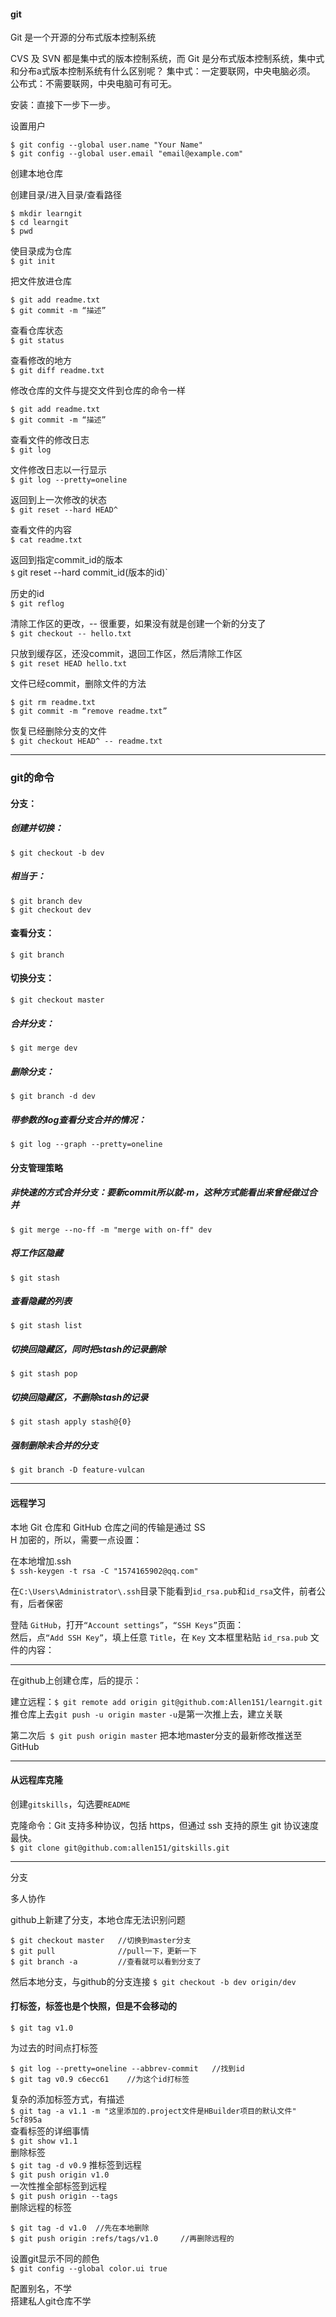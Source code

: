 #### git 

Git 是一个开源的分布式版本控制系统

CVS 及 SVN 都是集中式的版本控制系统，而 Git 是分布式版本控制系统，集中式和分布a式版本控制系统有什么区别呢？
集中式：一定要联网，中央电脑必须。
公布式：不需要联网，中央电脑可有可无。

安装：直接下一步下一步。

设置用户
```
$ git config --global user.name "Your Name"
$ git config --global user.email "email@example.com"
```


创建本地仓库

创建目录/进入目录/查看路径
```
$ mkdir learngit
$ cd learngit
$ pwd
```

使目录成为仓库  
`$ git init`

把文件放进仓库
```
$ git add readme.txt
$ git commit -m “描述”
```

查看仓库状态  
`$ git status`

查看修改的地方  
`$ git diff readme.txt`

修改仓库的文件与提交文件到仓库的命令一样  
```
$ git add readme.txt
$ git commit -m “描述”
```

查看文件的修改日志    
`$ git log `

文件修改日志以一行显示  
`$ git log --pretty=oneline`

返回到上一次修改的状态  
`$ git reset --hard HEAD^`

查看文件的内容  
`$ cat readme.txt`

返回到指定commit_id的版本  
`$` git reset --hard commit_id(版本的id)`

历史的id  
`$ git reflog`

清除工作区的更改，-- 很重要，如果没有就是创建一个新的分支了  
`$ git checkout -- hello.txt`

只放到缓存区，还没commit，退回工作区，然后清除工作区  
`$ git reset HEAD hello.txt`

文件已经commit，删除文件的方法  
```
$ git rm readme.txt
$ git commit -m “remove readme.txt”
```

恢复已经删除分支的文件  
`$ git checkout HEAD^ -- readme.txt`

***
### git的命令  
#### 分支：
##### 创建并切换：
`$ git checkout -b dev`
##### 相当于：
```
$ git branch dev
$ git checkout dev
```

#### 查看分支：
`$ git branch`

#### 切换分支：
`$ git checkout master`

##### 合并分支：
`$ git merge dev`

##### 删除分支：
`$ git branch -d dev`

##### 带参数的log查看分支合并的情况：
`$ git log --graph --pretty=oneline`

#### 分支管理策略

##### 非快速的方式合并分支：要新commit所以就-m，这种方式能看出来曾经做过合并
`$ git merge --no-ff -m "merge with on-ff" dev`

##### 将工作区隐藏  
`$ git stash`

##### 查看隐藏的列表
`$ git stash list`

##### 切换回隐藏区，同时把stash的记录删除  
`$ git stash pop`

##### 切换回隐藏区，不删除stash的记录
`$ git stash apply stash@{0}`  

##### 强制删除未合并的分支
`$ git branch -D feature-vulcan`

***

#### 远程学习

本地 Git 仓库和 GitHub 仓库之间的传输是通过 SS  
H 加密的，所以，需要一点设置：  

在本地增加.ssh  
`$ ssh-keygen -t rsa -C "1574165902@qq.com"`

在`C:\Users\Administrator\.ssh`目录下能看到`id_rsa.pub`和`id_rsa`文件，前者公有，后者保密  

登陆 `GitHub`，打开`“Account settings”`，`“SSH Keys”`页面：  
然后，点`“Add SSH Key”`，填上任意 `Title`，在 `Key` 文本框里粘贴 `id_rsa.pub` 文件的内容：  

***

在github上创建仓库，后的提示：  

建立远程：`$ git remote add origin git@github.com:Allen151/learngit.git`  
推仓库上去`git push -u origin master`
`-u`是第一次推上去，建立关联  


第二次后` $ git push origin master` 把本地master分支的最新修改推送至GitHub  

***

#### 从远程库克隆  

创建`gitskills`，勾选要` README  `

克隆命令：Git 支持多种协议，包括 https，但通过 ssh 支持的原生 git 协议速度最快。  
`$ git clone git@github.com:allen151/gitskills.git`
***
分支


多人协作

github上新建了分支，本地仓库无法识别问题  

```
$ git checkout master   //切换到master分支
$ git pull				//pull一下，更新一下
$ git branch -a 		//查看就可以看到分支了
```
然后本地分支，与github的分支连接
`$ git checkout -b dev origin/dev`


#### 打标签，标签也是个快照，但是不会移动的  
`$ git tag v1.0`

为过去的时间点打标签  
```
$ git log --pretty=oneline --abbrev-commit   //找到id
$ git tag v0.9 c6ecc61    //为这个id打标签
```  
复杂的添加标签方式，有描述  
`$ git tag -a v1.1 -m "这里添加的.project文件是HBuilder项目的默认文件" 5cf895a`  
查看标签的详细事情  
`$ git show v1.1`  
删除标签  
`$ git tag -d v0.9`
推标签到远程  
`$ git push origin v1.0`  
一次性推全部标签到远程  
`$ git push origin --tags`  
删除远程的标签  
```
$ git tag -d v1.0  //先在本地删除  
$ git push origin :refs/tags/v1.0     //再删除远程的
```  
设置git显示不同的颜色  
`$ git config --global color.ui true`  

配置别名，不学  
搭建私人git仓库不学